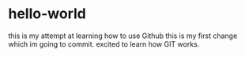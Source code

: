# hello-world
this is my attempt at learning how to use Github
this is my first change which im going to commit. excited to learn how GIT works. 
